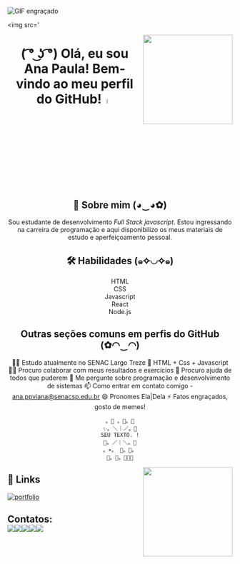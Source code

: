 ![GIF engraçado](https://media.giphy.com/media/dzaUX7CAG0Ihi/giphy.gif)

<img src='

<img align='right' src='https://user-images.githubusercontent.com/5713670/87202985-820dcb80-c2b6-11ea-9f56-7ec461c497c3.gif' width='200'>


 <h1 align="center"> 
( ͡° ͜ʖ ͡°) Olá, eu sou Ana Paula! Bem-vindo ao meu perfil do GitHub!<a href="https://www.gautamkrishnar.com/"><img src="https://media.giphy.com/media/hvRJCLFzcasrR4ia7z/giphy.gif" width="5%"></a>      
 </h1>

 <div align="center">

## 🚀 Sobre mim  (◕‿◕✿)
Sou estudante de desenvolvimento _Full Stack javascript_. Estou ingressando na carreira de programação e aqui disponibilizo os meus materiais de estudo e aperfeiçoamento pessoal.


  
## 🛠 Habilidades (๑✧◡✧๑)
HTML<br>
CSS<br>
Javascript<br>
React<br>
Node.js

## Outras seções comuns em perfis do GitHub (✿◠‿◠)
👩‍💻 Estudo atualmente no SENAC Largo Treze
🧠 HTML + Css + Javascript
👯‍♀️ Procuro colaborar com meus resultados e exercícios
🤔 Procuro ajuda de todos que puderem
💬 Me pergunte sobre programação e desenvolvimento de sistemas
📫 Como entrar em contato comigo - ana.ppviana@senacsp.edu.br
😄 Pronomes Ela|Dela
⚡️ Fatos engraçados, gosto de memes!

```
。🎁 。🎉。🌟
✨。＼｜／。🌺
SEU TEXTO. !
💜。／｜＼。💎
。☀。 🌹。🌙。
🌟。💝。🐑✨🎶
```                                                        

<img align='right' src='https://user-images.githubusercontent.com/5713670/87202985-820dcb80-c2b6-11ea-9f56-7ec461c497c3.gif' width='200'>
</div>

## 🔗 Links
[![portfolio](https://img.shields.io/badge/my_portfolio-000?style=for-the-badge&logo=ko-fi&logoColor=white)](https://github.com/AnaPaula2024)

## Contatos: <div><a href="https://www.youtube.com/seu-canal-youtube-aqui" target="_blank"><img loading="lazy" src="https://img.shields.io/badge/YouTube-FF0000?style=for-the-badge&logo=youtube&logoColor=white" target="_blank"></a><a href="https://instagram.com/seu-usuário-instagram-aqui" target="_blank"><img loading="lazy" src="https://img.shields.io/badge/-Instagram-%23E4405F?style=for-the-badge&logo=instagram&logoColor=white" target="_blank"></a><a href="https://www.twitch.tv/seu-usuário-aqui" target="_blank"><img loading="lazy" src="https://img.shields.io/badge/Twitch-9146FF?style=for-the-badge&logo=twitch&logoColor=white" target="_blank"></a><a href = "mailto:contato@seu-usuário-aqui"><img loading="lazy" src="https://img.shields.io/badge/Gmail-D14836?style=for-the-badge&logo=gmail&logoColor=white" target="_blank"></a><a href="https://www.linkedin.com/in/seu-usuário-linkedln-aqui" target="_blank"><img loading="lazy" src="https://img.shields.io/badge/-LinkedIn-%230077B5?style=for-the-badge&logo=linkedin&logoColor=white" target="_blank"></a></div>

